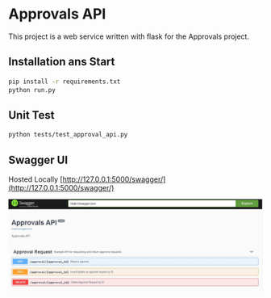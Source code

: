 # Approvals API

This project is a web service written with flask for the Approvals project.

## Installation ans Start

```bash
pip install -r requirements.txt 
python run.py
```

## Unit Test

```bash
python tests/test_approval_api.py
```

## Swagger UI

Hosted Locally [http://127.0.0.1:5000/swagger/](http://127.0.0.1:5000/swagger/)

![alt text](swagger_ui.JPG)
